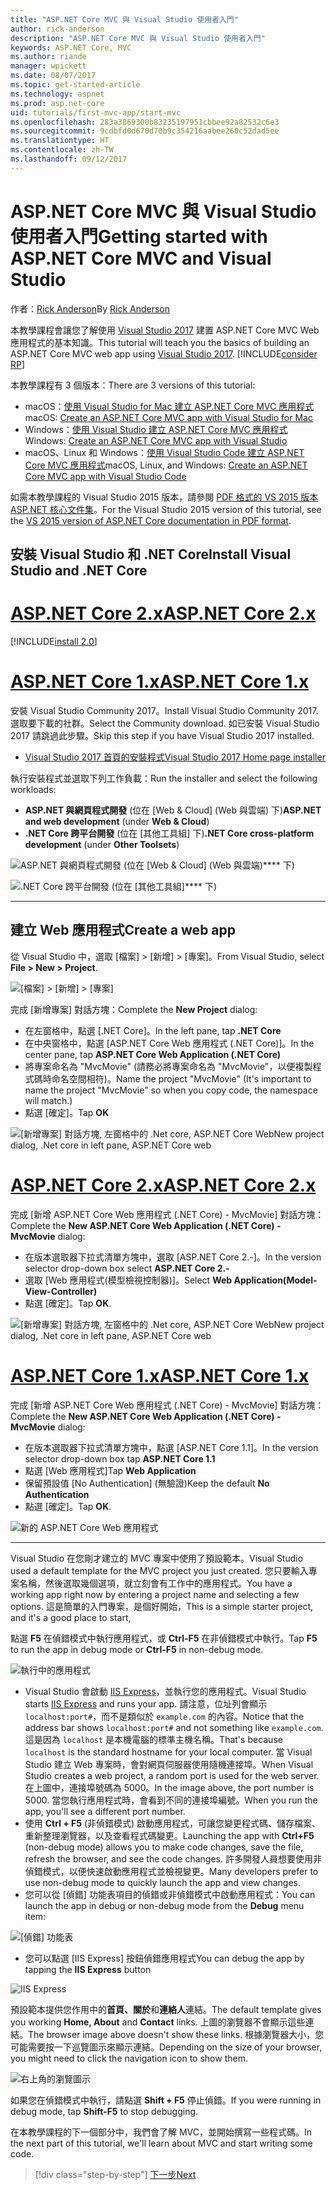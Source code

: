 ```yaml
---
title: "ASP.NET Core MVC 與 Visual Studio 使用者入門"
author: rick-anderson
description: "ASP.NET Core MVC 與 Visual Studio 使用者入門"
keywords: ASP.NET Core, MVC
ms.author: riande
manager: wpickett
ms.date: 08/07/2017
ms.topic: get-started-article
ms.technology: aspnet
ms.prod: asp.net-core
uid: tutorials/first-mvc-app/start-mvc
ms.openlocfilehash: 283a3869300b83235197951cbbee92a82532c6e3
ms.sourcegitcommit: 9cdbfd0d670d70b9c354216aabee260c52dad5ee
ms.translationtype: HT
ms.contentlocale: zh-TW
ms.lasthandoff: 09/12/2017
---
```

# <a name="getting-started-with-aspnet-core-mvc-and-visual-studio"></a><span data-ttu-id="50052-104">ASP.NET Core MVC 與 Visual Studio 使用者入門</span><span class="sxs-lookup"><span data-stu-id="50052-104">Getting started with ASP.NET Core MVC and Visual Studio</span></span>

<span data-ttu-id="50052-105">作者：[Rick Anderson](https://twitter.com/RickAndMSFT)</span><span class="sxs-lookup"><span data-stu-id="50052-105">By [Rick Anderson](https://twitter.com/RickAndMSFT)</span></span>

<span data-ttu-id="50052-106">本教學課程會讓您了解使用 [Visual Studio 2017](https://www.visualstudio.com/) 建置 ASP.NET Core MVC Web 應用程式的基本知識。</span><span class="sxs-lookup"><span data-stu-id="50052-106">This tutorial will teach you the basics of building an ASP.NET Core MVC web app using [Visual Studio 2017](https://www.visualstudio.com/).</span></span> [!INCLUDE[consider RP](../../includes/razor.md)]

<span data-ttu-id="50052-107">本教學課程有 3 個版本：</span><span class="sxs-lookup"><span data-stu-id="50052-107">There are 3 versions of this tutorial:</span></span>

* <span data-ttu-id="50052-108">macOS：[使用 Visual Studio for Mac 建立 ASP.NET Core MVC 應用程式](xref:tutorials/first-mvc-app-mac/start-mvc)</span><span class="sxs-lookup"><span data-stu-id="50052-108">macOS: [Create an ASP.NET Core MVC app with Visual Studio for Mac](xref:tutorials/first-mvc-app-mac/start-mvc)</span></span>
* <span data-ttu-id="50052-109">Windows：[使用 Visual Studio 建立 ASP.NET Core MVC 應用程式](xref:tutorials/first-mvc-app/start-mvc)</span><span class="sxs-lookup"><span data-stu-id="50052-109">Windows: [Create an ASP.NET Core MVC app with Visual Studio](xref:tutorials/first-mvc-app/start-mvc)</span></span>
* <span data-ttu-id="50052-110">macOS、Linux 和 Windows：[使用 Visual Studio Code 建立 ASP.NET Core MVC 應用程式](xref:tutorials/first-mvc-app-xplat/start-mvc)</span><span class="sxs-lookup"><span data-stu-id="50052-110">macOS, Linux, and Windows: [Create an ASP.NET Core MVC app with Visual Studio Code](xref:tutorials/first-mvc-app-xplat/start-mvc)</span></span>

<span data-ttu-id="50052-111">如需本教學課程的 Visual Studio 2015 版本，請參閱 [PDF 格式的 VS 2015 版本 ASP.NET 核心文件集](https://github.com/aspnet/Docs/blob/master/aspnetcore/common/_static/aspnet-core-project-json.pdf)。</span><span class="sxs-lookup"><span data-stu-id="50052-111">For the Visual Studio 2015 version of this tutorial, see the [VS 2015 version of ASP.NET Core documentation in PDF format](https://github.com/aspnet/Docs/blob/master/aspnetcore/common/_static/aspnet-core-project-json.pdf).</span></span>

## <a name="install-visual-studio-and-net-core"></a><span data-ttu-id="50052-112">安裝 Visual Studio 和 .NET Core</span><span class="sxs-lookup"><span data-stu-id="50052-112">Install Visual Studio and .NET Core</span></span>

# <a name="aspnet-core-2xtabaspnetcore2x"></a>[<span data-ttu-id="50052-113">ASP.NET Core 2.x</span><span class="sxs-lookup"><span data-stu-id="50052-113">ASP.NET Core 2.x</span></span>](#tab/aspnetcore2x)

[!INCLUDE[install 2.0](../../includes/install2.0.md)]

# <a name="aspnet-core-1xtabaspnetcore1x"></a>[<span data-ttu-id="50052-114">ASP.NET Core 1.x</span><span class="sxs-lookup"><span data-stu-id="50052-114">ASP.NET Core 1.x</span></span>](#tab/aspnetcore1x)

<span data-ttu-id="50052-115">安裝 Visual Studio Community 2017。</span><span class="sxs-lookup"><span data-stu-id="50052-115">Install Visual Studio Community 2017.</span></span> <span data-ttu-id="50052-116">選取要下載的社群。</span><span class="sxs-lookup"><span data-stu-id="50052-116">Select the Community download.</span></span> <span data-ttu-id="50052-117">如已安裝 Visual Studio 2017 請跳過此步驟。</span><span class="sxs-lookup"><span data-stu-id="50052-117">Skip this step if you have Visual Studio 2017 installed.</span></span>

* [<span data-ttu-id="50052-118">Visual Studio 2017 首頁的安裝程式</span><span class="sxs-lookup"><span data-stu-id="50052-118">Visual Studio 2017 Home page installer</span></span>](https://www.visualstudio.com/)

<span data-ttu-id="50052-119">執行安裝程式並選取下列工作負載：</span><span class="sxs-lookup"><span data-stu-id="50052-119">Run the installer and select the following workloads:</span></span>

* <span data-ttu-id="50052-120">**ASP.NET 與網頁程式開發** (位在 [Web & Cloud] (Web 與雲端) 下)</span><span class="sxs-lookup"><span data-stu-id="50052-120">**ASP.NET and web development** (under **Web & Cloud**)</span></span>
* <span data-ttu-id="50052-121">**.NET Core 跨平台開發** (位在 [其他工具組] 下)</span><span class="sxs-lookup"><span data-stu-id="50052-121">**.NET Core cross-platform development** (under **Other Toolsets**)</span></span>

![**ASP.NET 與網頁程式開發** (位在 [Web & Cloud] (Web 與雲端)**** 下)](start-mvc/_static/web_workload.png)

![**.NET Core 跨平台開發** (位在 [其他工具組]**** 下)](start-mvc/_static/x_plat_wl.png)

---

## <a name="create-a-web-app"></a><span data-ttu-id="50052-124">建立 Web 應用程式</span><span class="sxs-lookup"><span data-stu-id="50052-124">Create a web app</span></span>

<span data-ttu-id="50052-125">從 Visual Studio 中，選取 [檔案] > [新增] > [專案]。</span><span class="sxs-lookup"><span data-stu-id="50052-125">From Visual Studio, select  **File > New > Project**.</span></span>

![[檔案] > [新增] > [專案]](start-mvc/_static/alt_new_project.png)

<span data-ttu-id="50052-127">完成 [新增專案] 對話方塊：</span><span class="sxs-lookup"><span data-stu-id="50052-127">Complete the **New Project** dialog:</span></span>

* <span data-ttu-id="50052-128">在左窗格中，點選 [.NET Core]。</span><span class="sxs-lookup"><span data-stu-id="50052-128">In the left pane, tap **.NET Core**</span></span>
* <span data-ttu-id="50052-129">在中央窗格中，點選 [ASP.NET Core Web 應用程式 (.NET Core)]。</span><span class="sxs-lookup"><span data-stu-id="50052-129">In the center pane, tap **ASP.NET Core Web Application (.NET Core)**</span></span>
* <span data-ttu-id="50052-130">將專案命名為 "MvcMovie" (請務必將專案命名為 "MvcMovie"，以便複製程式碼時命名空間相符)。</span><span class="sxs-lookup"><span data-stu-id="50052-130">Name the project "MvcMovie" (It's important to name the project "MvcMovie" so when you copy code, the namespace will match.)</span></span>
* <span data-ttu-id="50052-131">點選 [確定]。</span><span class="sxs-lookup"><span data-stu-id="50052-131">Tap **OK**</span></span>

![<span data-ttu-id="50052-132">[新增專案] 對話方塊, 左窗格中的 .Net core, ASP.NET Core Web</span><span class="sxs-lookup"><span data-stu-id="50052-132">New project dialog, .Net core in left pane, ASP.NET Core web</span></span> ](start-mvc/_static/new_project2.png)


# <a name="aspnet-core-2xtabaspnetcore2x"></a>[<span data-ttu-id="50052-133">ASP.NET Core 2.x</span><span class="sxs-lookup"><span data-stu-id="50052-133">ASP.NET Core 2.x</span></span>](#tab/aspnetcore2x)

<span data-ttu-id="50052-134">完成 [新增 ASP.NET Core Web 應用程式 (.NET Core) - MvcMovie] 對話方塊：</span><span class="sxs-lookup"><span data-stu-id="50052-134">Complete the **New ASP.NET Core Web Application (.NET Core) - MvcMovie** dialog:</span></span>

* <span data-ttu-id="50052-135">在版本選取器下拉式清單方塊中，選取 [ASP.NET Core 2.-]。</span><span class="sxs-lookup"><span data-stu-id="50052-135">In the version selector drop-down box select **ASP.NET Core 2.-**</span></span>
* <span data-ttu-id="50052-136">選取 [Web 應用程式(模型檢視控制器)]。</span><span class="sxs-lookup"><span data-stu-id="50052-136">Select **Web Application(Model-View-Controller)**</span></span>
* <span data-ttu-id="50052-137">點選 [確定]。</span><span class="sxs-lookup"><span data-stu-id="50052-137">Tap **OK**.</span></span>

![<span data-ttu-id="50052-138">[新增專案] 對話方塊, 左窗格中的 .Net core, ASP.NET Core Web</span><span class="sxs-lookup"><span data-stu-id="50052-138">New project dialog, .Net core in left pane, ASP.NET Core web</span></span> ](start-mvc/_static/new_project22.png)

# <a name="aspnet-core-1xtabaspnetcore1x"></a>[<span data-ttu-id="50052-139">ASP.NET Core 1.x</span><span class="sxs-lookup"><span data-stu-id="50052-139">ASP.NET Core 1.x</span></span>](#tab/aspnetcore1x)

<span data-ttu-id="50052-140">完成 [新增 ASP.NET Core Web 應用程式 (.NET Core) - MvcMovie] 對話方塊：</span><span class="sxs-lookup"><span data-stu-id="50052-140">Complete the **New ASP.NET Core Web Application (.NET Core) - MvcMovie** dialog:</span></span>

* <span data-ttu-id="50052-141">在版本選取器下拉式清單方塊中，點選 [ASP.NET Core 1.1]。</span><span class="sxs-lookup"><span data-stu-id="50052-141">In the version selector drop-down box tap **ASP.NET Core 1.1**</span></span>
* <span data-ttu-id="50052-142">點選 [Web 應用程式]</span><span class="sxs-lookup"><span data-stu-id="50052-142">Tap **Web Application**</span></span>
* <span data-ttu-id="50052-143">保留預設值 [No Authentication] (無驗證)</span><span class="sxs-lookup"><span data-stu-id="50052-143">Keep the default **No Authentication**</span></span>
* <span data-ttu-id="50052-144">點選 [確定]。</span><span class="sxs-lookup"><span data-stu-id="50052-144">Tap **OK**.</span></span>

![新的 ASP.NET Core Web 應用程式](start-mvc/_static/p3.png)

---

<span data-ttu-id="50052-146">Visual Studio 在您剛才建立的 MVC 專案中使用了預設範本。</span><span class="sxs-lookup"><span data-stu-id="50052-146">Visual Studio used a default template for the MVC project you just created.</span></span> <span data-ttu-id="50052-147">您只要輸入專案名稱，然後選取幾個選項，就立刻會有工作中的應用程式。</span><span class="sxs-lookup"><span data-stu-id="50052-147">You have a working app right now by entering a project name and selecting a few options.</span></span> <span data-ttu-id="50052-148">這是簡單的入門專案，是個好開始，</span><span class="sxs-lookup"><span data-stu-id="50052-148">This is a simple starter project, and it's a good place to start,</span></span>

<span data-ttu-id="50052-149">點選 **F5** 在偵錯模式中執行應用程式，或 **Ctrl-F5** 在非偵錯模式中執行。</span><span class="sxs-lookup"><span data-stu-id="50052-149">Tap **F5** to run the app in debug mode or **Ctrl-F5** in non-debug mode.</span></span>
<!-- These images are also used by uid: tutorials/first-mvc-app-xplat/start-mvc -->
![執行中的應用程式](start-mvc/_static/1.png)

* <span data-ttu-id="50052-151">Visual Studio 會啟動 [IIS Express](https://docs.microsoft.com/iis/extensions/introduction-to-iis-express/iis-express-overview)，並執行您的應用程式。</span><span class="sxs-lookup"><span data-stu-id="50052-151">Visual Studio starts [IIS Express](https://docs.microsoft.com/iis/extensions/introduction-to-iis-express/iis-express-overview) and runs your app.</span></span> <span data-ttu-id="50052-152">請注意，位址列會顯示 `localhost:port#`，而不是類似於 `example.com` 的內容。</span><span class="sxs-lookup"><span data-stu-id="50052-152">Notice that the address bar shows `localhost:port#` and not something like `example.com`.</span></span> <span data-ttu-id="50052-153">這是因為 `localhost` 是本機電腦的標準主機名稱。</span><span class="sxs-lookup"><span data-stu-id="50052-153">That's because `localhost` is the standard hostname for your local computer.</span></span> <span data-ttu-id="50052-154">當 Visual Studio 建立 Web 專案時，會對網頁伺服器使用隨機連接埠。</span><span class="sxs-lookup"><span data-stu-id="50052-154">When Visual Studio creates a web project, a random port is used for the web server.</span></span> <span data-ttu-id="50052-155">在上圖中，連接埠號碼為 5000。</span><span class="sxs-lookup"><span data-stu-id="50052-155">In the image above, the port number is 5000.</span></span> <span data-ttu-id="50052-156">當您執行應用程式時，會看到不同的連接埠編號。</span><span class="sxs-lookup"><span data-stu-id="50052-156">When you run the app, you'll see a different port number.</span></span>
* <span data-ttu-id="50052-157">使用 **Ctrl + F5** (非偵錯模式) 啟動應用程式，可讓您變更程式碼、儲存檔案、重新整理瀏覽器，以及查看程式碼變更。</span><span class="sxs-lookup"><span data-stu-id="50052-157">Launching the app with **Ctrl+F5** (non-debug mode) allows you to make code changes, save the file, refresh the browser, and see the code changes.</span></span> <span data-ttu-id="50052-158">許多開發人員想要使用非偵錯模式，以便快速啟動應用程式並檢視變更。</span><span class="sxs-lookup"><span data-stu-id="50052-158">Many developers prefer to use non-debug mode to quickly launch the app and view changes.</span></span>
* <span data-ttu-id="50052-159">您可以從 [偵錯] 功能表項目的偵錯或非偵錯模式中啟動應用程式：</span><span class="sxs-lookup"><span data-stu-id="50052-159">You can launch the app in debug or non-debug mode from the **Debug** menu item:</span></span>

![[偵錯] 功能表](start-mvc/_static/debug_menu.png)

* <span data-ttu-id="50052-161">您可以點選 [IIS Express] 按鈕偵錯應用程式</span><span class="sxs-lookup"><span data-stu-id="50052-161">You can debug the app by tapping the **IIS Express** button</span></span>

![IIS Express](start-mvc/_static/iis_express.png)

<span data-ttu-id="50052-163">預設範本提供您作用中的**首頁、關於**和**連絡人**連結。</span><span class="sxs-lookup"><span data-stu-id="50052-163">The default template gives you working **Home, About** and **Contact** links.</span></span> <span data-ttu-id="50052-164">上圖的瀏覽器不會顯示這些連結。</span><span class="sxs-lookup"><span data-stu-id="50052-164">The browser image above doesn't show these links.</span></span> <span data-ttu-id="50052-165">根據瀏覽器大小，您可能需要按一下巡覽圖示來顯示連結。</span><span class="sxs-lookup"><span data-stu-id="50052-165">Depending on the size of your browser, you might need to click the navigation icon to show them.</span></span>

![右上角的瀏覽圖示](start-mvc/_static/2.png)

<span data-ttu-id="50052-167">如果您在偵錯模式中執行，請點選 **Shift + F5** 停止偵錯。</span><span class="sxs-lookup"><span data-stu-id="50052-167">If you were running in debug mode, tap **Shift-F5** to stop debugging.</span></span>

<span data-ttu-id="50052-168">在本教學課程的下一個部分中，我們會了解 MVC，並開始撰寫一些程式碼。</span><span class="sxs-lookup"><span data-stu-id="50052-168">In the next part of this tutorial, we'll learn about MVC and start writing some code.</span></span>

>[!div class="step-by-step"]
[<span data-ttu-id="50052-169">下一步</span><span class="sxs-lookup"><span data-stu-id="50052-169">Next</span></span>](adding-controller.md)  
